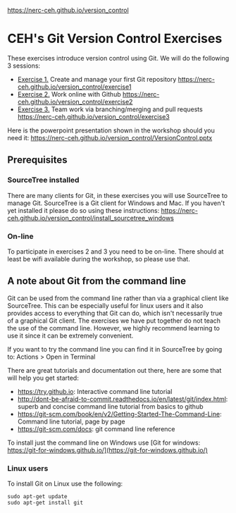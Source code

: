 https://nerc-ceh.github.io/version_control

# CEH's Git Version Control Exercises

These exercises introduce version control using Git.  We will do the following 3 sessions:

- [Exercise 1.](https://nerc-ceh.github.io/version_control/exercise1) Create and manage your first Git repository <https://nerc-ceh.github.io/version_control/exercise1>
- [Exercise 2.](https://nerc-ceh.github.io/version_control/exercise2) Work online with Github <https://nerc-ceh.github.io/version_control/exercise2>
- [Exercise 3.](https://nerc-ceh.github.io/version_control/exercise3) Team work via branching/merging and pull requests <https://nerc-ceh.github.io/version_control/exercise3>

Here is the powerpoint presentation shown in the workshop should you need it: <https://nerc-ceh.github.io/version_control/VersionControl.pptx>

## Prerequisites

### SourceTree installed

There are many clients for Git, in these exercises you will use SourceTree to manage Git.  SourceTree is a Git client for Windows and Mac.  If you haven't yet installed it please do so using these instructions: <https://nerc-ceh.github.io/version_control/install_sourcetree_windows>

### On-line
To participate in exercises 2 and 3 you need to be on-line.  There should at least be wifi available during the workshop, so please use that.

## A note about Git from the command line
Git can be used from the command line rather than via a graphical client like SourceTree.  This can be especially useful for linux users and it also provides access to everything that Git can do, which isn't necessarily true of a graphical Git client.  The exercises we have put together do not teach the use of the command line.  However, we highly recommend learning to use it since it can be extremely convenient.  

If you want to try the command line you can find it in SourceTree by going to: Actions > Open in Terminal

There are great tutorials and documentation out there, here are some that will help you get started:
  - <https://try.github.io>: Interactive command line tutorial
  - <http://dont-be-afraid-to-commit.readthedocs.io/en/latest/git/index.html>: superb and concise command line tutorial from basics to github
  - <https://git-scm.com/book/en/v2/Getting-Started-The-Command-Line>: Command line tutorial, page by page
  - <https://git-scm.com/docs>: git command line reference

To install just the command line on Windows use [Git for windows: https://git-for-windows.github.io/](https://git-for-windows.github.io/)

### Linux users

To install Git on Linux use the following:

```
sudo apt-get update
sudo apt-get install git
```


